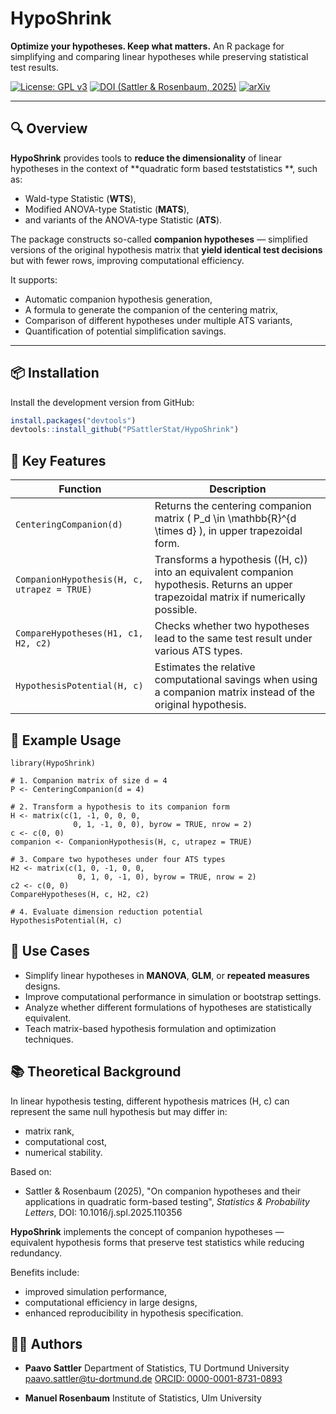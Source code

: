 # HypoShrink

**Optimize your hypotheses. Keep what matters.**
An R package for simplifying and comparing linear hypotheses while preserving statistical test results.

[![License: GPL v3](https://img.shields.io/badge/License-GPLv3-blue.svg)](https://www.gnu.org/licenses/gpl-3.0)
[![DOI (Sattler & Rosenbaum, 2025)](https://img.shields.io/badge/DOI-10.1016%2Fj.spl.2025.110356-blue)](https://doi.org/10.1016/j.spl.2025.110356)
[![arXiv](https://img.shields.io/badge/arXiv-2310.11799-b31b1b.svg)](https://arxiv.org/abs/2310.11799)

---

## 🔍 Overview

**HypoShrink** provides tools to **reduce the dimensionality** of linear hypotheses in the context of **quadratic form based teststatistics **, such as:

- Wald-type Statistic (**WTS**),
- Modified ANOVA-type Statistic (**MATS**),
- and variants of the ANOVA-type Statistic (**ATS**).

The package constructs so-called **companion hypotheses** — simplified versions of the original hypothesis matrix that **yield identical test decisions** but with fewer rows, improving computational efficiency.

It supports:
- Automatic companion hypothesis generation,
- A formula to generate the companion of the centering matrix,
- Comparison of different hypotheses under multiple ATS variants,
- Quantification of potential simplification savings.

---

## 📦 Installation

Install the development version from GitHub:

```r
install.packages("devtools")
devtools::install_github("PSattlerStat/HypoShrink")
```

## 🎯 Key Features

| Function                   | Description                                                                                           |
|---------------------------|-------------------------------------------------------------------------------------------------------|
| `CenteringCompanion(d)`   | Returns the centering companion matrix \( P_d \in \mathbb{R}^{d \times d} \), in upper trapezoidal form. |
| `CompanionHypothesis(H, c, utrapez = TRUE)` | Transforms a hypothesis \((H, c)\) into an equivalent companion hypothesis. Returns an upper trapezoidal matrix if numerically possible. |
| `CompareHypotheses(H1, c1, H2, c2)` | Checks whether two hypotheses lead to the same test result under various ATS types. |
| `HypothesisPotential(H, c)` | Estimates the relative computational savings when using a companion matrix instead of the original hypothesis. |


## 📘 Example Usage
```
library(HypoShrink)

# 1. Companion matrix of size d = 4
P <- CenteringCompanion(d = 4)

# 2. Transform a hypothesis to its companion form
H <- matrix(c(1, -1, 0, 0, 0,
              0, 1, -1, 0, 0), byrow = TRUE, nrow = 2)
c <- c(0, 0)
companion <- CompanionHypothesis(H, c, utrapez = TRUE)

# 3. Compare two hypotheses under four ATS types
H2 <- matrix(c(1, 0, -1, 0, 0,
               0, 1, 0, -1, 0), byrow = TRUE, nrow = 2)
c2 <- c(0, 0)
CompareHypotheses(H, c, H2, c2)

# 4. Evaluate dimension reduction potential
HypothesisPotential(H, c)
```

## 🧪 Use Cases

- Simplify linear hypotheses in **MANOVA**, **GLM**, or **repeated measures** designs.
- Improve computational performance in simulation or bootstrap settings.
- Analyze whether different formulations of hypotheses are statistically equivalent.
- Teach matrix-based hypothesis formulation and optimization techniques.



## 📚 Theoretical Background

In linear hypothesis testing, different hypothesis matrices (H, c) can represent the same null hypothesis but may differ in:
- matrix rank,
- computational cost,
- numerical stability.

Based on:

- Sattler & Rosenbaum (2025),
  "On companion hypotheses and their applications in quadratic form-based testing",
  *Statistics & Probability Letters*, DOI: 10.1016/j.spl.2025.110356



**HypoShrink** implements the concept of companion hypotheses — equivalent hypothesis forms that preserve test statistics while reducing redundancy.

Benefits include:
- improved simulation performance,
- computational efficiency in large designs,
- enhanced reproducibility in hypothesis specification.


## 👨‍🔬 Authors

- **Paavo Sattler**
  Department of Statistics, TU Dortmund University
  [paavo.sattler@tu-dortmund.de](mailto:paavo.sattler@tu-dortmund.de)
  [ORCID: 0000-0001-8731-0893](https://orcid.org/0000-0001-8731-0893)

- **Manuel Rosenbaum**
  Institute of Statistics, Ulm University
